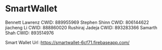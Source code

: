 # SmartWallet
Bennett Lawrenz CWID: 889955969
Stephen Shinn   CWID: 806144622
jiacheng Li     CWID: 888860020
Rushiraj Jadeja CWID: 893283366
Samarth Shah    CWID: 893514976

Smart Wallet Url :https://smartwallet-6cf71.firebaseapp.com/
